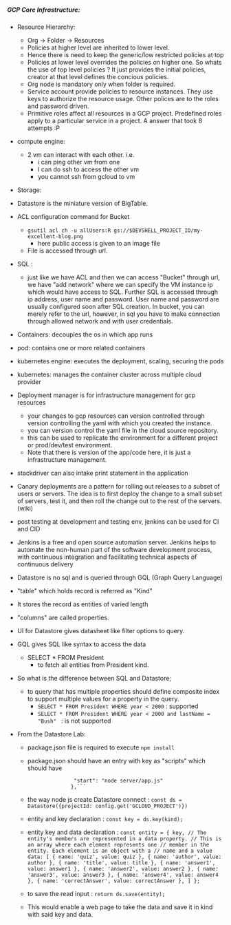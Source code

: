 ##### GCP Core Infrastructure:
* Resource Hierarchy:
  * Org -> Folder -> Resources
  * Policies at higher level are inherited to lower level.
  * Hence there is need to keep the generic/low restricted policies at top
  * Policies at lower level overrides the policies on higher one. So whats the use of top level policies ? It just provides the initial policies, creator at that level defines the concious policies.
  * Org node is mandatory only when folder is required.
  * Service account provide policies to resource instances. They use keys to authorize the resource usage. Other polices are to the roles and password driven.
  * Primitive roles affect all resources in a GCP project. Predefined roles apply to a particular service in a project. A answer that took 8 attempts :P
  
* compute engine:
  * 2 vm can interact with each other. i.e.
    * i can ping other vm from one
    * I can do ssh to access the other vm
    * you cannot ssh from gcloud to vm

* Storage:
 * Datastore is the miniature version of BigTable.
 * ACL configuration command for Bucket
   * ```gsutil acl ch -u allUsers:R gs://$DEVSHELL_PROJECT_ID/my-excellent-blog.png```
     * here public access is given to an image file
   * File is accessed through url.  

* SQL :
  * just like we have ACL and then we can access "Bucket" through url,  we have "add network" where we can specify the VM instance ip which would have access to SQL. Further SQL is accessed through ip address, user name and password. User name and password are usually configured soon after SQL creation. In bucket, you can merely refer to the url, however, in sql you have to make connection through allowed network and with user credentials.

* Containers: decouples the os in which app runs
* pod: contains one or more related containers
* kubernetes engine: executes the deployment, scaling, securing the pods
* kubernetes: manages the container cluster across multiple cloud provider
* Deployment manager is for infrastructure management for gcp resources
  * your changes to gcp resources can version controlled through version controlling the yaml with which you created the instance.
  * you can version control the yaml file in the cloud source repository.
  * this can be used to replicate the environment for a different project or prod/dev/test environment.
  * Note that there is version of the app/code here, it is just a infrastructure management.

* stackdriver can also intake print statement in the application

* Canary deployments are a pattern for rolling out releases to a subset of users or servers. The idea is to first deploy the change to a small subset of servers, test it, and then roll the change out to the rest of the servers. (wiki)

* post testing at development and testing env, jenkins can be used for CI and CID
 * Jenkins is a free and open source automation server. Jenkins helps to automate the non-human part of the software development process, with continuous integration and facilitating technical aspects of continuous delivery

* Datastore is no sql and is queried through GQL (Graph Query Language)
 * "table" which holds record is referred as "Kind"
 * It stores the record as entities of varied length
 * "columns" are called properties.
 * UI for Datastore gives datasheet like filter options to query.
 * GQL gives SQL like syntax to access the data 
    * SELECT * FROM President 
      * to fetch all entities from President kind.
 * So what is the difference between SQL and Datastore;
   * to query that has multiple properties should define composite index to support  multiple values for a property in the query.
     * ```SELECT * FROM President WHERE year < 2000``` : supported
     * ```SELECT * FROM President WHERE year < 2000 and lastName = "Bush" ``` : is not supported 
     
* From the Datastore Lab:
  * package.json file is required to execute ```npm install```
  * package.json should have an entry with key as "scripts" which should have 
    ```"scripts": {
                   "start": "node server/app.js"
                  },```
  * the way node js create Datastore connect : ```const ds = Datastore({projectId: config.get('GCLOUD_PROJECT')})```
  * entity and key declaration : ```const key = ds.key(kind);```
  * entity key and data declaration : ```const entity = {
   key,
// The entity's members are represented in a data property.
// This is an array where each element represents one
// member in the entity. Each element is an object with a // name and a value
   data: [
     { name: 'quiz', value: quiz },
     { name: 'author', value: author },
     { name: 'title', value: title },
     { name: 'answer1', value: answer1 },
     { name: 'answer2', value: answer2 },
     { name: 'answer3', value: answer3 },
     { name: 'answer4', value: answer4 },
     { name: 'correctAnswer', value: correctAnswer },
   ]
 };```
 
  *   to save the read input : ```return ds.save(entity);```
  * This would enable a web page to take the data and save it in kind with said key and data.

